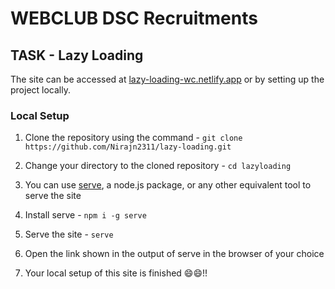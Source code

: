 # WEBCLUB DSC Recruitments 

## TASK - Lazy Loading

The site can be accessed at [lazy-loading-wc.netlify.app](lazy-loading-wc.netlify.app) or by setting up the project locally.

### Local Setup

1. Clone the repository using the command - `git clone https://github.com/Nirajn2311/lazy-loading.git`

2. Change your directory to the cloned repository - `cd lazyloading`

3. You can use [serve](https://www.npmjs.com/package/serve), a node.js package, or any other equivalent tool to serve the site

4. Install serve - `npm i -g serve`

5. Serve the site - `serve`

6. Open the link shown in the output of serve in the browser of your choice

7. Your local setup of this site is finished 😄😄!!
